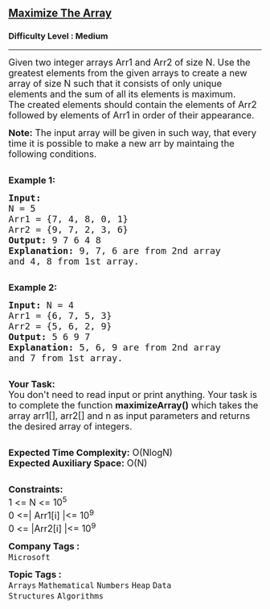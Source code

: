 <h2><a href="https://practice.geeksforgeeks.org/problems/maximize-the-array3340/1">Maximize The Array</a></h2><h3>Difficulty Level : Medium</h3><hr><div class="problems_problem_content__Xm_eO"><p><span style="font-size:18px">Given two integer arrays Arr1 and Arr2 of size N. Use the greatest elements from the given arrays to create a new array of size N such that it consists of only unique elements and the sum of all its elements is maximum.<br>
The created elements should contain the elements of Arr2 followed by elements of Arr1 in order of their appearance.</span></p>

<p><span style="font-size:18px"><strong>Note:</strong> The input array will be given in such way, that every time it is possible to make a new arr by maintaing the following conditions.</span></p>

<p><br>
<span style="font-size:18px"><strong>Example 1:</strong></span></p>

<pre><span style="font-size:18px"><strong>Input:
</strong>N = 5
Arr1 = {7, 4, 8, 0, 1}
Arr2 = {9, 7, 2, 3, 6}
<strong>Output: </strong>9 7 6 4 8
<strong>Explanation:</strong> 9, 7, 6 are from 2nd array
and 4, 8 from 1st array.</span></pre>

<p><br>
<span style="font-size:18px"><strong>Example 2:</strong></span></p>

<pre><span style="font-size:18px"><strong>Input: </strong>N = 4
Arr1 = {6, 7, 5, 3}
Arr2 = {5, 6, 2, 9} 
<strong>Output:</strong> 5 6 9 7 
<strong>Explanation:</strong> 5, 6, 9 are from 2nd array
and 7 from 1st array.</span></pre>

<p><br>
<span style="font-size:18px"><strong>Your Task: </strong><br>
You don't need to read input or print anything. Your task is to complete the function <strong>maximizeArray()</strong> which takes the array arr1[], arr2[] and n as input parameters and returns the desired array of integers.</span></p>

<p><br>
<span style="font-size:18px"><strong>Expected Time Complexity:</strong> O(NlogN)<br>
<strong>Expected Auxiliary Space:</strong> O(N)</span></p>

<p><br>
<span style="font-size:18px"><strong>Constraints:</strong><br>
1 &lt;= N &lt;= 10<sup>5</sup><br>
0 &lt;=| Arr1[i] |&lt;= 10<sup>9</sup><br>
0 &lt;= |Arr2[i] |&lt;= 10<sup>9</sup></span></p>
</div><p><span style=font-size:18px><strong>Company Tags : </strong><br><code>Microsoft</code>&nbsp;<br><p><span style=font-size:18px><strong>Topic Tags : </strong><br><code>Arrays</code>&nbsp;<code>Mathematical</code>&nbsp;<code>Numbers</code>&nbsp;<code>Heap</code>&nbsp;<code>Data Structures</code>&nbsp;<code>Algorithms</code>&nbsp;